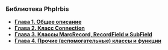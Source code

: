 ### Библиотека PhpIrbis

* [**Глава 1. Общее описание**](chapter1.md)
* [**Глава 2. Класс Connection**](chapter2.md)
* [**Глава 3. Классы MarcRecord, RecordField и SubField**](chapter3.md)
* [**Глава 4. Прочие (вспомогательные) классы и функции**](chapter4.md)
